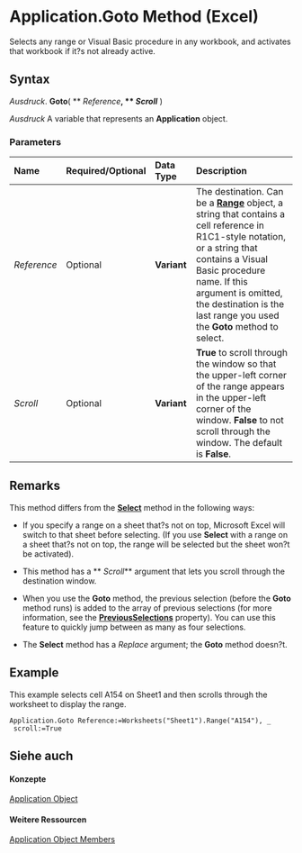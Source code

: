 
# Application.Goto Method (Excel)

Selects any range or Visual Basic procedure in any workbook, and activates that workbook if it?s not already active.


## Syntax

 _Ausdruck_. **Goto**( ** _Reference_**, ** _Scroll_** )

 _Ausdruck_ A variable that represents an **Application** object.


### Parameters



|**Name**|**Required/Optional**|**Data Type**|**Description**|
|:-----|:-----|:-----|:-----|
| _Reference_|Optional|**Variant**|The destination. Can be a  **[Range](b8207778-0dcc-4570-1234-f130532cc8cd.md)** object, a string that contains a cell reference in R1C1-style notation, or a string that contains a Visual Basic procedure name. If this argument is omitted, the destination is the last range you used the **Goto** method to select.|
| _Scroll_|Optional|**Variant**|**True** to scroll through the window so that the upper-left corner of the range appears in the upper-left corner of the window. **False** to not scroll through the window. The default is **False**.|

## Remarks

This method differs from the  **[Select](46c12f85-fae5-15ea-3500-81ff8be49cdb.md)** method in the following ways:


- If you specify a range on a sheet that?s not on top, Microsoft Excel will switch to that sheet before selecting. (If you use  **Select** with a range on a sheet that?s not on top, the range will be selected but the sheet won?t be activated).
    
- This method has a  ** _Scroll_** argument that lets you scroll through the destination window.
    
- When you use the  **Goto** method, the previous selection (before the **Goto** method runs) is added to the array of previous selections (for more information, see the **[PreviousSelections](967ba122-700c-dca5-1b95-aeaf59e9f19c.md)** property). You can use this feature to quickly jump between as many as four selections.
    
- The  **Select** method has a _Replace_ argument; the **Goto** method doesn?t.
    

## Example

This example selects cell A154 on Sheet1 and then scrolls through the worksheet to display the range.


```
Application.Goto Reference:=Worksheets("Sheet1").Range("A154"), _ 
 scroll:=True
```


## Siehe auch


#### Konzepte


[Application Object](19b73597-5cf9-4f56-8227-b5211f657f6f.md)
#### Weitere Ressourcen


[Application Object Members](http://msdn.microsoft.com/library/4cb9ca42-8d07-cc9c-2d80-4eb9a5921e1e%28Office.15%29.aspx)
